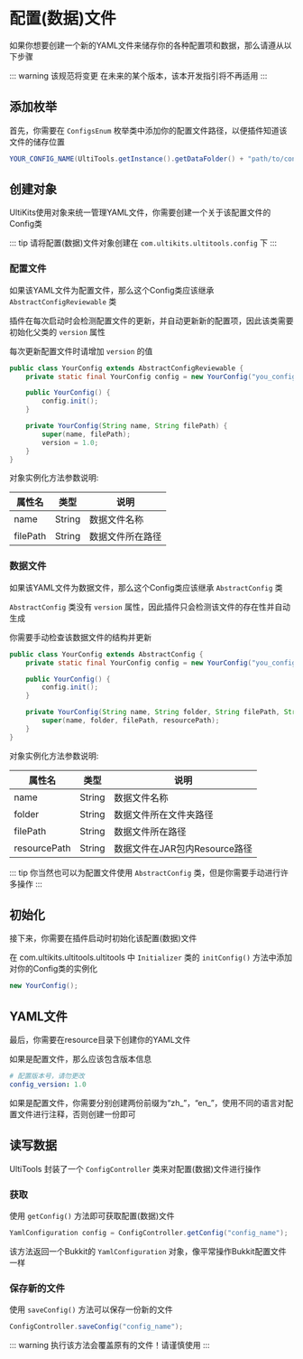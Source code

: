 # 配置(数据)文件

如果你想要创建一个新的YAML文件来储存你的各种配置项和数据，那么请遵从以下步骤

::: warning 该规范将变更
在未来的某个版本，该本开发指引将不再适用
:::

## 添加枚举
首先，你需要在 ` ConfigsEnum ` 枚举类中添加你的配置文件路径，以便插件知道该文件的储存位置

```java
YOUR_CONFIG_NAME(UltiTools.getInstance().getDataFolder() + "path/to/config.yml"),
```

## 创建对象

UltiKits使用对象来统一管理YAML文件，你需要创建一个关于该配置文件的Config类

::: tip
请将配置(数据)文件对象创建在 ` com.ultikits.ultitools.config ` 下
:::

### 配置文件
如果该YAML文件为配置文件，那么这个Config类应该继承 ` AbstractConfigReviewable ` 类

插件在每次启动时会检测配置文件的更新，并自动更新新的配置项，因此该类需要初始化父类的 ` version ` 属性

每次更新配置文件时请增加 ` version ` 的值

```java
public class YourConfig extends AbstractConfigReviewable {
    private static final YourConfig config = new YourConfig("you_config_name", ConfigsEnum.YOUR_CONFIG_NAME.toString());

    public YourConfig() {
        config.init();
    }

    private YourConfig(String name, String filePath) {
        super(name, filePath);
        version = 1.0;
    }
}
```

对象实例化方法参数说明:

| 属性名          | 类型     | 说明                   |
|--------------|--------|----------------------|
| name         | String | 数据文件名称               |
| filePath     | String | 数据文件所在路径             |

### 数据文件
如果该YAML文件为数据文件，那么这个Config类应该继承 ` AbstractConfig ` 类

` AbstractConfig ` 类没有 ` version ` 属性，因此插件只会检测该文件的存在性并自动生成

你需要手动检查该数据文件的结构并更新

```java
public class YourConfig extends AbstractConfig {
    private static final YourConfig config = new YourConfig("you_config_name", UltiTools.getInstance().getDataFolder().toString(), ConfigsEnum.YOUR_CONFIG_NAME.toString(), "you_data_name.yml");

    public YourConfig() {
        config.init();
    }

    private YourConfig(String name, String folder, String filePath, String resourcePath) {
        super(name, folder, filePath, resourcePath);
    }
}
```

对象实例化方法参数说明:

| 属性名          | 类型     | 说明                   |
|--------------|--------|----------------------|
| name         | String | 数据文件名称               |
| folder       | String | 数据文件所在文件夹路径          |
| filePath     | String | 数据文件所在路径             |
| resourcePath | String | 数据文件在JAR包内Resource路径 |

::: tip
你当然也可以为配置文件使用 ` AbstractConfig ` 类，但是你需要手动进行许多操作
:::

## 初始化

接下来，你需要在插件启动时初始化该配置(数据)文件

在 com.ultikits.ultitools.ultitools 中 ` Initializer ` 类的 ` initConfig() ` 方法中添加对你的Config类的实例化

```java
new YourConfig();
```

## YAML文件
最后，你需要在resource目录下创建你的YAML文件

如果是配置文件，那么应该包含版本信息

```yaml
# 配置版本号，请勿更改 
config_version: 1.0
```

如果是配置文件，你需要分别创建两份前缀为“zh_”，“en_”，使用不同的语言对配置文件进行注释，否则创建一份即可

## 读写数据

UltiTools 封装了一个 ` ConfigController ` 类来对配置(数据)文件进行操作

### 获取
使用 ` getConfig() ` 方法即可获取配置(数据)文件

```java
YamlConfiguration config = ConfigController.getConfig("config_name");
```

该方法返回一个Bukkit的 ` YamlConfiguration ` 对象，像平常操作Bukkit配置文件一样

### 保存新的文件
使用 ` saveConfig() ` 方法可以保存一份新的文件

```java
ConfigController.saveConfig("config_name");
```

::: warning
执行该方法会覆盖原有的文件！请谨慎使用
:::